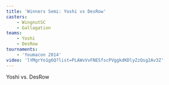 ```yaml
---
title: 'Winners Semi: Yoshi vs DesRow'
casters:
    - WingnutSC
    - Gallagation
teams:
    - Yoshi
    - DesRow
tournaments:
    - 'Youmacon 2014'
video: 'lYMgrYo1g6Q?list=PLAWvVvFNESfscPVggkdKDlyZzQsg2Av3Z'
---
```

Yoshi vs. DesRow